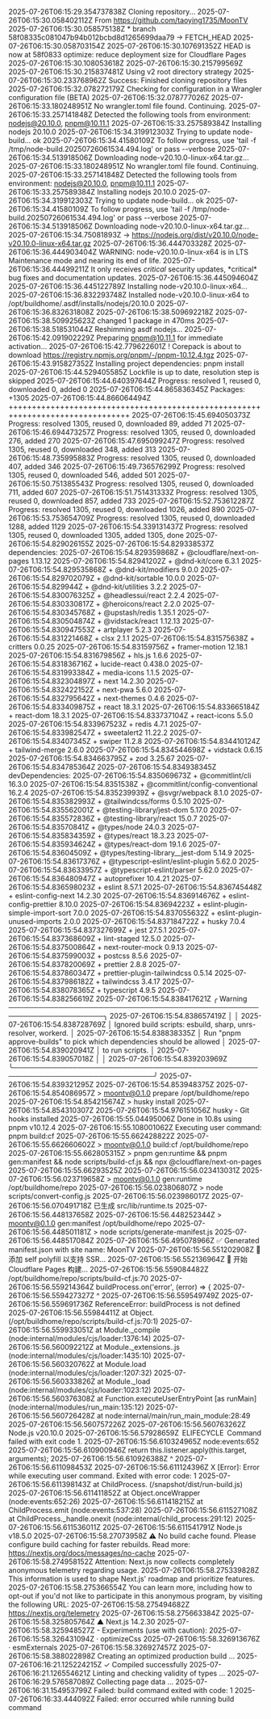 2025-07-26T06:15:29.354737838Z Cloning repository...
2025-07-26T06:15:30.058402112Z From https://github.com/taoying1735/MoonTV
2025-07-26T06:15:30.058575138Z * branch 58f08335c081047b94b012bcbd8d1265699daa79 -> FETCH_HEAD
2025-07-26T06:15:30.058703154Z
2025-07-26T06:15:30.107691352Z HEAD is now at 58f0833 optimize: reduce deployment size for Cloudflare Pages
2025-07-26T06:15:30.108053618Z
2025-07-26T06:15:30.215799569Z
2025-07-26T06:15:30.215837481Z Using v2 root directory strategy
2025-07-26T06:15:30.233768962Z Success: Finished cloning repository files
2025-07-26T06:15:32.078272179Z Checking for configuration in a Wrangler configuration file (BETA)
2025-07-26T06:15:32.078777026Z
2025-07-26T06:15:33.180248951Z No wrangler.toml file found. Continuing.
2025-07-26T06:15:33.257141848Z Detected the following tools from environment: nodejs@20.10.0, pnpm@10.11.1
2025-07-26T06:15:33.257589384Z Installing nodejs 20.10.0
2025-07-26T06:15:34.319912303Z Trying to update node-build... ok
2025-07-26T06:15:34.41580109Z To follow progress, use 'tail -f /tmp/node-build.20250726061534.494.log' or pass --verbose
2025-07-26T06:15:34.513918506Z Downloading node-v20.10.0-linux-x64.tar.gz...
2025-07-26T06:15:33.180248951Z No wrangler.toml file found. Continuing.
2025-07-26T06:15:33.257141848Z Detected the following tools from environment: nodejs@20.10.0, pnpm@10.11.1
2025-07-26T06:15:33.257589384Z Installing nodejs 20.10.0
2025-07-26T06:15:34.319912303Z Trying to update node-build... ok
2025-07-26T06:15:34.41580109Z To follow progress, use 'tail -f /tmp/node-build.20250726061534.494.log' or pass --verbose
2025-07-26T06:15:34.513918506Z Downloading node-v20.10.0-linux-x64.tar.gz...
2025-07-26T06:15:34.75081893Z -> https://nodejs.org/dist/v20.10.0/node-v20.10.0-linux-x64.tar.gz
2025-07-26T06:15:36.444703328Z
2025-07-26T06:15:36.444903404Z WARNING: node-v20.10.0-linux-x64 is in LTS Maintenance mode and nearing its end of life.
2025-07-26T06:15:36.44499211Z It only receives *critical* security updates, *critical\* bug fixes and documentation updates.
2025-07-26T06:15:36.445094604Z
2025-07-26T06:15:36.445122789Z Installing node-v20.10.0-linux-x64...
2025-07-26T06:15:36.832293748Z Installed node-v20.10.0-linux-x64 to /opt/buildhome/.asdf/installs/nodejs/20.10.0
2025-07-26T06:15:36.832631808Z
2025-07-26T06:15:38.509692218Z
2025-07-26T06:15:38.509925623Z changed 1 package in 470ms
2025-07-26T06:15:38.518531044Z Reshimming asdf nodejs...
2025-07-26T06:15:42.091902229Z Preparing pnpm@10.11.1 for immediate activation...
2025-07-26T06:15:42.779622601Z ! Corepack is about to download https://registry.npmjs.org/pnpm/-/pnpm-10.12.4.tgz
2025-07-26T06:15:43.915827352Z Installing project dependencies: pnpm install
2025-07-26T06:15:44.529405585Z Lockfile is up to date, resolution step is skipped
2025-07-26T06:15:44.640397644Z Progress: resolved 1, reused 0, downloaded 0, added 0
2025-07-26T06:15:44.865836345Z Packages: +1305
2025-07-26T06:15:44.866064494Z ++++++++++++++++++++++++++++++++++++++++++++++++++++++++++++++++++++++++++++++++
2025-07-26T06:15:45.694050373Z Progress: resolved 1305, reused 0, downloaded 89, added 71
2025-07-26T06:15:46.694473257Z Progress: resolved 1305, reused 0, downloaded 276, added 270
2025-07-26T06:15:47.695099247Z Progress: resolved 1305, reused 0, downloaded 348, added 313
2025-07-26T06:15:48.735995883Z Progress: resolved 1305, reused 0, downloaded 407, added 346
2025-07-26T06:15:49.736576299Z Progress: resolved 1305, reused 0, downloaded 546, added 501
2025-07-26T06:15:50.751385543Z Progress: resolved 1305, reused 0, downloaded 711, added 607
2025-07-26T06:15:51.751431333Z Progress: resolved 1305, reused 0, downloaded 857, added 733
2025-07-26T06:15:52.753612287Z Progress: resolved 1305, reused 0, downloaded 1026, added 890
2025-07-26T06:15:53.753654709Z Progress: resolved 1305, reused 0, downloaded 1288, added 1129
2025-07-26T06:15:54.339131437Z Progress: resolved 1305, reused 0, downloaded 1305, added 1305, done
2025-07-26T06:15:54.829026155Z
2025-07-26T06:15:54.829338537Z dependencies:
2025-07-26T06:15:54.829359868Z + @cloudflare/next-on-pages 1.13.12
2025-07-26T06:15:54.82941202Z + @dnd-kit/core 6.3.1
2025-07-26T06:15:54.829535868Z + @dnd-kit/modifiers 9.0.0
2025-07-26T06:15:54.829702079Z + @dnd-kit/sortable 10.0.0
2025-07-26T06:15:54.829944Z + @dnd-kit/utilities 3.2.2
2025-07-26T06:15:54.830076325Z + @headlessui/react 2.2.4
2025-07-26T06:15:54.830330817Z + @heroicons/react 2.2.0
2025-07-26T06:15:54.830345768Z + @upstash/redis 1.35.1
2025-07-26T06:15:54.830504874Z + @vidstack/react 1.12.13
2025-07-26T06:15:54.830947553Z + artplayer 5.2.3
2025-07-26T06:15:54.831221468Z + clsx 2.1.1
2025-07-26T06:15:54.831575638Z + critters 0.0.25
2025-07-26T06:15:54.83159756Z + framer-motion 12.18.1
2025-07-26T06:15:54.831679856Z + hls.js 1.6.6
2025-07-26T06:15:54.831836716Z + lucide-react 0.438.0
2025-07-26T06:15:54.831993384Z + media-icons 1.1.5
2025-07-26T06:15:54.832304897Z + next 14.2.30
2025-07-26T06:15:54.832422152Z + next-pwa 5.6.0
2025-07-26T06:15:54.832795642Z + next-themes 0.4.6
2025-07-26T06:15:54.833409875Z + react 18.3.1
2025-07-26T06:15:54.833665184Z + react-dom 18.3.1
2025-07-26T06:15:54.833737104Z + react-icons 5.5.0
2025-07-26T06:15:54.833967523Z + redis 4.7.1
2025-07-26T06:15:54.833982547Z + sweetalert2 11.22.2
2025-07-26T06:15:54.83407345Z + swiper 11.2.8
2025-07-26T06:15:54.834410124Z + tailwind-merge 2.6.0
2025-07-26T06:15:54.834544698Z + vidstack 0.6.15
2025-07-26T06:15:54.834663795Z + zod 3.25.67
2025-07-26T06:15:54.834785364Z
2025-07-26T06:15:54.834938345Z devDependencies:
2025-07-26T06:15:54.835069673Z + @commitlint/cli 16.3.0
2025-07-26T06:15:54.8351538Z + @commitlint/config-conventional 16.2.4
2025-07-26T06:15:54.835239939Z + @svgr/webpack 8.1.0
2025-07-26T06:15:54.835382993Z + @tailwindcss/forms 0.5.10
2025-07-26T06:15:54.835562001Z + @testing-library/jest-dom 5.17.0
2025-07-26T06:15:54.835572836Z + @testing-library/react 15.0.7
2025-07-26T06:15:54.83570841Z + @types/node 24.0.3
2025-07-26T06:15:54.835834359Z + @types/react 18.3.23
2025-07-26T06:15:54.835934624Z + @types/react-dom 19.1.6
2025-07-26T06:15:54.83604509Z + @types/testing-library\_\_jest-dom 5.14.9
2025-07-26T06:15:54.83617376Z + @typescript-eslint/eslint-plugin 5.62.0
2025-07-26T06:15:54.83633957Z + @typescript-eslint/parser 5.62.0
2025-07-26T06:15:54.836480947Z + autoprefixer 10.4.21
2025-07-26T06:15:54.836598023Z + eslint 8.57.1
2025-07-26T06:15:54.836745448Z + eslint-config-next 14.2.30
2025-07-26T06:15:54.836914676Z + eslint-config-prettier 8.10.0
2025-07-26T06:15:54.83694223Z + eslint-plugin-simple-import-sort 7.0.0
2025-07-26T06:15:54.837055632Z + eslint-plugin-unused-imports 2.0.0
2025-07-26T06:15:54.837184722Z + husky 7.0.4
2025-07-26T06:15:54.837327699Z + jest 27.5.1
2025-07-26T06:15:54.837368609Z + lint-staged 12.5.0
2025-07-26T06:15:54.837500864Z + next-router-mock 0.9.13
2025-07-26T06:15:54.837599003Z + postcss 8.5.6
2025-07-26T06:15:54.837820069Z + prettier 2.8.8
2025-07-26T06:15:54.837860347Z + prettier-plugin-tailwindcss 0.5.14
2025-07-26T06:15:54.837986182Z + tailwindcss 3.4.17
2025-07-26T06:15:54.838078365Z + typescript 4.9.5
2025-07-26T06:15:54.838256619Z
2025-07-26T06:15:54.838417621Z ╭ Warning ─────────────────────────────────────────────────────────────────────╮
2025-07-26T06:15:54.838657419Z │ │
2025-07-26T06:15:54.838728769Z │ Ignored build scripts: esbuild, sharp, unrs-resolver, workerd. │
2025-07-26T06:15:54.838838335Z │ Run "pnpm approve-builds" to pick which dependencies should be allowed │
2025-07-26T06:15:54.839020941Z │ to run scripts. │
2025-07-26T06:15:54.839057018Z │ │
2025-07-26T06:15:54.839203969Z ╰──────────────────────────────────────────────────────────────────────────────╯
2025-07-26T06:15:54.839321295Z
2025-07-26T06:15:54.853948375Z
2025-07-26T06:15:54.854086957Z > moontv@0.1.0 prepare /opt/buildhome/repo
2025-07-26T06:15:54.854215674Z > husky install
2025-07-26T06:15:54.854310307Z
2025-07-26T06:15:54.976151056Z husky - Git hooks installed
2025-07-26T06:15:55.04495006Z Done in 10.8s using pnpm v10.12.4
2025-07-26T06:15:55.108001062Z Executing user command: pnpm build:cf
2025-07-26T06:15:55.662428822Z
2025-07-26T06:15:55.662660602Z > moontv@0.1.0 build:cf /opt/buildhome/repo
2025-07-26T06:15:55.662805315Z > pnpm gen:runtime && pnpm gen:manifest && node scripts/build-cf.js && npx @cloudflare/next-on-pages
2025-07-26T06:15:55.66293525Z
2025-07-26T06:15:56.023413031Z
2025-07-26T06:15:56.023719658Z > moontv@0.1.0 gen:runtime /opt/buildhome/repo
2025-07-26T06:15:56.023806807Z > node scripts/convert-config.js
2025-07-26T06:15:56.023986017Z
2025-07-26T06:15:56.070491718Z 已生成 src/lib/runtime.ts
2025-07-26T06:15:56.448137658Z
2025-07-26T06:15:56.448252344Z > moontv@0.1.0 gen:manifest /opt/buildhome/repo
2025-07-26T06:15:56.448501181Z > node scripts/generate-manifest.js
2025-07-26T06:15:56.448517084Z
2025-07-26T06:15:56.495078966Z ✅ Generated manifest.json with site name: MoonTV
2025-07-26T06:15:56.551202908Z 🔧 添加 self polyfill 以支持 SSR...
2025-07-26T06:15:56.552136964Z 🚀 开始 Cloudflare Pages 构建...
2025-07-26T06:15:56.559084482Z /opt/buildhome/repo/scripts/build-cf.js:70
2025-07-26T06:15:56.559214364Z buildProcess.on('error', (error) => {
2025-07-26T06:15:56.559427327Z ^
2025-07-26T06:15:56.559549749Z
2025-07-26T06:15:56.559691736Z ReferenceError: buildProcess is not defined
2025-07-26T06:15:56.55984411Z at Object.<anonymous> (/opt/buildhome/repo/scripts/build-cf.js:70:1)
2025-07-26T06:15:56.559933051Z at Module.\_compile (node:internal/modules/cjs/loader:1376:14)
2025-07-26T06:15:56.560092212Z at Module.\_extensions..js (node:internal/modules/cjs/loader:1435:10)
2025-07-26T06:15:56.560320762Z at Module.load (node:internal/modules/cjs/loader:1207:32)
2025-07-26T06:15:56.560333826Z at Module.\_load (node:internal/modules/cjs/loader:1023:12)
2025-07-26T06:15:56.560376308Z at Function.executeUserEntryPoint [as runMain] (node:internal/modules/run_main:135:12)
2025-07-26T06:15:56.560726428Z at node:internal/main/run_main_module:28:49
2025-07-26T06:15:56.560757226Z
2025-07-26T06:15:56.560763262Z Node.js v20.10.0
2025-07-26T06:15:56.57928659Z  ELIFECYCLE  Command failed with exit code 1.
2025-07-26T06:15:56.610324965Z node:events:652
2025-07-26T06:15:56.610900946Z return this.listener.apply(this.target, arguments);
2025-07-26T06:15:56.610926388Z ^
2025-07-26T06:15:56.611098453Z
2025-07-26T06:15:56.611124396Z X [Error]: Error while executing user command. Exited with error code: 1
2025-07-26T06:15:56.611398143Z at ChildProcess.<anonymous> (/snapshot/dist/run-build.js)
2025-07-26T06:15:56.611411852Z at Object.onceWrapper (node:events:652:26)
2025-07-26T06:15:56.611418215Z at ChildProcess.emit (node:events:537:28)
2025-07-26T06:15:56.611527108Z at ChildProcess.\_handle.onexit (node:internal/child_process:291:12)
2025-07-26T06:15:56.611536011Z
2025-07-26T06:15:56.611541791Z Node.js v18.5.0
2025-07-26T06:15:58.27073958Z ⚠ No build cache found. Please configure build caching for faster rebuilds. Read more: https://nextjs.org/docs/messages/no-cache
2025-07-26T06:15:58.274958152Z Attention: Next.js now collects completely anonymous telemetry regarding usage.
2025-07-26T06:15:58.275339828Z This information is used to shape Next.js' roadmap and prioritize features.
2025-07-26T06:15:58.275366554Z You can learn more, including how to opt-out if you'd not like to participate in this anonymous program, by visiting the following URL:
2025-07-26T06:15:58.275494682Z https://nextjs.org/telemetry
2025-07-26T06:15:58.275663384Z
2025-07-26T06:15:58.325805764Z ▲ Next.js 14.2.30
2025-07-26T06:15:58.325948527Z - Experiments (use with caution):
2025-07-26T06:15:58.326431094Z · optimizeCss
2025-07-26T06:15:58.326913676Z · esmExternals
2025-07-26T06:15:58.326927457Z
2025-07-26T06:15:58.388022898Z Creating an optimized production build ...
2025-07-26T06:16:21.125224215Z ✓ Compiled successfully
2025-07-26T06:16:21.126554621Z Linting and checking validity of types ...
2025-07-26T06:16:29.576587089Z Collecting page data ...
2025-07-26T06:16:31.154953799Z Failed: build command exited with code: 1
2025-07-26T06:16:33.444092Z Failed: error occurred while running build command
